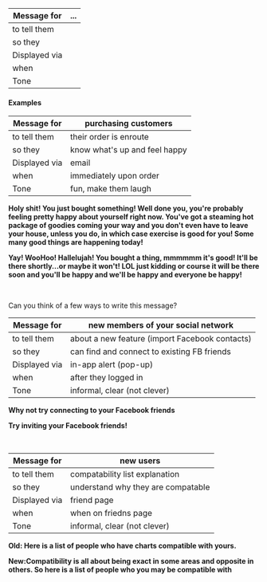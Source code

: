 Message for		| ...
-------------	| -------
to tell them 	| 
so they 			| 
Displayed via	| 
when 					| 
Tone 					| 

#### Examples 

Message for		| purchasing customers
-------------	| -------
to tell them 	| their order is enroute 
so they 			| know what's up and feel happy 
Displayed via	| email 
when 					| immediately upon order
Tone 					| fun, make them laugh

__Holy shit!  You just bought something!  Well done you, you're probably feeling pretty happy about yourself right now.  You've got a steaming hot package of goodies coming your way and you don't even have to leave your house, unless you do, in which case exercise is good for you!  Some many good things are happening today!__

__Yay! WooHoo! Hallelujah!  You bought a thing, mmmmmm it's good!  It'll be there shortly...or maybe it won't! LOL just kidding or course it will be there soon and you'll be happy and we'll be happy and everyone be happy!__

<br>

Can you think of a few ways to write this message?

Message for		| new members of your social network
-------------	| -------
to tell them 	| about a new feature (import Facebook contacts)
so they 			| can find and connect to existing FB friends
Displayed via	| in-app alert (pop-up) 
when 					| after they logged in
Tone 					| informal, clear (not clever)

__Why not try connecting to your Facebook friends__

__Try inviting your Facebook friends!__

<br>

Message for		| new users
-------------	| -------
to tell them 	| compatability list explanation
so they 			| understand why they are compatable
Displayed via	| friend page 
when 					| when on friedns page
Tone 					| informal, clear (not clever)

__Old: Here is a list of people who have charts compatible with yours.__

__New:Compatibility is all about being exact in some areas and opposite in others.  So here is a list of people who you may be compatible with__